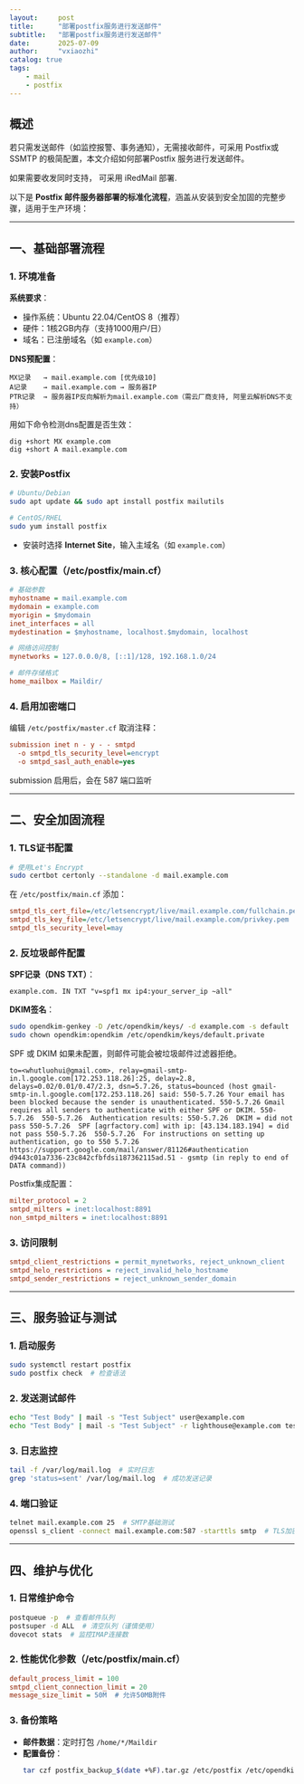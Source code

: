 ```yaml
---
layout:     post
title:      "部署postfix服务进行发送邮件"
subtitle:   "部署postfix服务进行发送邮件"
date:       2025-07-09
author:     "vxiaozhi"
catalog: true
tags:
    - mail
    - postfix
---
```


## 概述

若只需发送邮件（如监控报警、事务通知），无需接收邮件，可采用 ​​Postfix​​ 或 ​​SSMTP​​ 的极简配置，本文介绍如何部署​​Postfix​​ 服务进行发送邮件。

如果需要收发同时支持， 可采用 iRedMail 部署.


以下是 **Postfix 邮件服务器部署的标准化流程**，涵盖从安装到安全加固的完整步骤，适用于生产环境：

---

## 一、基础部署流程

### **1. 环境准备**

**系统要求**：

  - 操作系统：Ubuntu 22.04/CentOS 8（推荐）
  - 硬件：1核2GB内存（支持1000用户/日）
  - 域名：已注册域名（如 `example.com`）
  
**DNS预配置**：

  ```text
  MX记录   → mail.example.com [优先级10]
  A记录    → mail.example.com → 服务器IP
  PTR记录  → 服务器IP反向解析为mail.example.com（需云厂商支持, 阿里云解析DNS不支持）
  ```
用如下命令检测dns配置是否生效：

```
dig +short MX example.com
dig +short A mail.example.com
```


### **2. 安装Postfix**

```bash
# Ubuntu/Debian
sudo apt update && sudo apt install postfix mailutils

# CentOS/RHEL
sudo yum install postfix
```

- 安装时选择 **Internet Site**，输入主域名（如 `example.com`）

### **3. 核心配置（/etc/postfix/main.cf）**

```ini
# 基础参数
myhostname = mail.example.com
mydomain = example.com
myorigin = $mydomain
inet_interfaces = all
mydestination = $myhostname, localhost.$mydomain, localhost

# 网络访问控制
mynetworks = 127.0.0.0/8, [::1]/128, 192.168.1.0/24

# 邮件存储格式
home_mailbox = Maildir/
```

### **4. 启用加密端口**

编辑 `/etc/postfix/master.cf` 取消注释：

```ini
submission inet n - y - - smtpd
  -o smtpd_tls_security_level=encrypt
  -o smtpd_sasl_auth_enable=yes
```

submission 启用后，会在 587 端口监听

---

## **二、安全加固流程**

### **1. TLS证书配置**

```bash
# 使用Let's Encrypt
sudo certbot certonly --standalone -d mail.example.com
```

在 `/etc/postfix/main.cf` 添加：

```ini
smtpd_tls_cert_file=/etc/letsencrypt/live/mail.example.com/fullchain.pem
smtpd_tls_key_file=/etc/letsencrypt/live/mail.example.com/privkey.pem
smtpd_tls_security_level=may
```

### **2. 反垃圾邮件配置**

**SPF记录（DNS TXT）**：

```text
example.com. IN TXT "v=spf1 mx ip4:your_server_ip ~all"
```

**DKIM签名**：

```bash
sudo opendkim-genkey -D /etc/opendkim/keys/ -d example.com -s default
sudo chown opendkim:opendkim /etc/opendkim/keys/default.private
```

SPF 或 DKIM 如果未配置，则邮件可能会被垃圾邮件过滤器拒绝。

```
to=<whutluohui@gmail.com>, relay=gmail-smtp-in.l.google.com[172.253.118.26]:25, delay=2.8, delays=0.02/0.01/0.47/2.3, dsn=5.7.26, status=bounced (host gmail-smtp-in.l.google.com[172.253.118.26] said: 550-5.7.26 Your email has been blocked because the sender is unauthenticated. 550-5.7.26 Gmail requires all senders to authenticate with either SPF or DKIM. 550-5.7.26  550-5.7.26  Authentication results: 550-5.7.26  DKIM = did not pass 550-5.7.26  SPF [agrfactory.com] with ip: [43.134.183.194] = did not pass 550-5.7.26  550-5.7.26  For instructions on setting up authentication, go to 550 5.7.26  https://support.google.com/mail/answer/81126#authentication d9443c01a7336-23c842cfbfdsi187362115ad.51 - gsmtp (in reply to end of DATA command))
```

Postfix集成配置：

```ini
milter_protocol = 2
smtpd_milters = inet:localhost:8891
non_smtpd_milters = inet:localhost:8891
```

### **3. 访问限制**

```ini
smtpd_client_restrictions = permit_mynetworks, reject_unknown_client
smtpd_helo_restrictions = reject_invalid_helo_hostname
smtpd_sender_restrictions = reject_unknown_sender_domain
```

---

## **三、服务验证与测试**

### **1. 启动服务**

```bash
sudo systemctl restart postfix
sudo postfix check  # 检查语法
```

### **2. 发送测试邮件**

```bash
echo "Test Body" | mail -s "Test Subject" user@example.com
echo "Test Body" | mail -s "Test Subject" -r lighthouse@example.com test@gmail.com
```

### **3. 日志监控**

```bash
tail -f /var/log/mail.log  # 实时日志
grep 'status=sent' /var/log/mail.log  # 成功发送记录
```

### **4. 端口验证**

```bash
telnet mail.example.com 25  # SMTP基础测试
openssl s_client -connect mail.example.com:587 -starttls smtp  # TLS加密测试
```

---

## **四、维护与优化**

### **1. 日常维护命令**
```bash
postqueue -p  # 查看邮件队列
postsuper -d ALL  # 清空队列（谨慎使用）
dovecot stats  # 监控IMAP连接数
```

### **2. 性能优化参数（/etc/postfix/main.cf）**

```ini
default_process_limit = 100
smtpd_client_connection_limit = 20
message_size_limit = 50M  # 允许50MB附件
```

### **3. 备份策略**

- **邮件数据**：定时打包 `/home/*/Maildir`
- **配置备份**：
  ```bash
  tar czf postfix_backup_$(date +%F).tar.gz /etc/postfix /etc/opendkim
  ```


